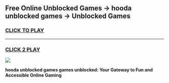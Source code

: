 
## Free Online Unblocked Games → hooda unblocked games → Unblocked Games
<h3>
<a href="https://premium.freeplayer.one?title=hooda_unblocked_games&ref=21F">CLICK TO PLAY</a></h3>
<hr>

<h3>
<a href="https://premium.freeplayer.one?title=hooda_unblocked_games&ref=21F">CLICK 2 PLAY</a>
  
</h3>

<a href="https://premium.freeplayer.one?title=hooda_unblocked_games&ref=21F/"><img src="https://clearcache.store/games.png"></a>


**hooda unblocked games games unblocked: Your Gateway to Fun and Accessible Online Gaming**
